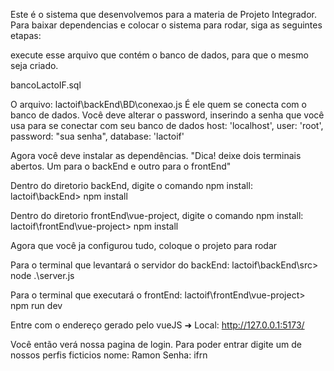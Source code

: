 Este é o sistema que desenvolvemos para a materia de Projeto Integrador.
Para baixar dependencias e colocar o sistema para rodar, siga as seguintes etapas:

execute esse arquivo que contém o banco de dados, para que o mesmo seja criado.


bancoLactoIF.sql


O arquivo:
lactoif\backEnd\BD\conexao.js
É ele quem se conecta com o banco de dados. Você deve alterar o password, inserindo a senha que você usa para se conectar com seu banco de dados
    host: 'localhost',
    user: 'root',
    password: "sua senha",
    database: 'lactoif'
 
Agora você deve instalar as dependências.
"Dica! deixe dois terminais abertos. Um para o backEnd e outro para o frontEnd"

Dentro do diretorio backEnd, digite o comando npm install:
lactoif\backEnd> npm install

Dentro do diretorio frontEnd\vue-project, digite o comando npm install:
lactoif\frontEnd\vue-project> npm install

Agora que você ja configurou tudo, coloque o projeto para rodar

Para o terminal que levantará o servidor do backEnd:
lactoif\backEnd\src> node .\server.js

Para o terminal que executará o frontEnd:
lactoif\frontEnd\vue-project> npm run dev

Entre com o endereço gerado pelo vueJS
  ➜  Local:   http://127.0.0.1:5173/
  
Você então verá nossa pagina de login. Para poder entrar digite um de nossos perfis ficticios
nome: Ramon 
Senha: ifrn
